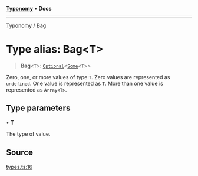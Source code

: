 [**Typonomy**](../README.md) • **Docs**

***

[Typonomy](../globals.md) / Bag

# Type alias: Bag\<T\>

> **Bag**\<`T`\>: [`Optional`](Optional.md)\<[`Some`](Some.md)\<`T`\>\>

Zero, one, or more values of type `T`.
Zero values are represented as `undefined`.
One value is represented as `T`.
More than one value is represented as `Array<T>`.

## Type parameters

• **T**

The type of value.

## Source

[types.ts:16](https://github.com/softcraft-development/typonomy/blob/5469316e6ff7a55df7069c91f81292468fab4b62/src/types.ts#L16)
